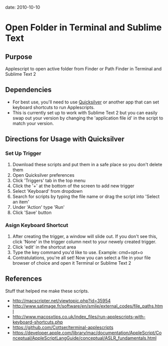 date: 2010-10-10
# Open Folder in Terminal and Sublime Text

## Purpose
Applescript to open active folder from Finder or Path Finder in Terminal and Sublime Text 2

## Dependencies
* For best use, you'll need to use [Quicksilver](http://qsapp.com/) or  another app that can set keyboard shortcuts to run Applescripts.
* This is currently set up to work with Sublime Text 2 but you can easily swap out your version by changing the 'application file id' in the script to match your version.

## Directions for Usage with Quicksilver
### Set Up Trigger
1. Download these scripts and put them in a safe place so you don't delete them
2. Open Quicksilver preferences
3. Click 'Triggers' tab in the top menu
4. Click the '+' at the bottom of the screen to add new trigger
5. Select 'Keyboard' from dropdown
6. Search for scripts by typing the file name or drag the script into 'Select an item'
7. Under 'Action' type 'Run'
8. Click 'Save' button

### Asign Keyboard Shortcut
1. After creating the trigger, a window will slide out. If you don't see this, click 'None' in the trigger column next to your newely created trigger.
2. Click 'edit' in the shortcut area
3. Type the key command you'd like to use. Example: cmd+opt+o
4. Contratulations, you're all set! Now you can select a file in your file browser of choice and open it Terminal or Sublime Text 2

## References
Stuff that helped me make these scripts.
* <http://macscripter.net/viewtopic.php?id=35954>
* <http://www.satimage.fr/software/en/smile/external_codes/file_paths.html>
* <http://www.macosxtips.co.uk/index_files/run-applescripts-with-keyboard-shortcuts.php>
* <https://github.com/Cottser/terminal-applescripts>
* <https://developer.apple.com/library/mac/documentation/AppleScript/Conceptual/AppleScriptLangGuide/conceptual/ASLR_fundamentals.html>